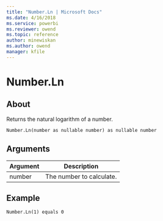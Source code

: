 ```yaml
---
title: "Number.Ln | Microsoft Docs"
ms.date: 4/16/2018
ms.service: powerbi
ms.reviewer: owend
ms.topic: reference
author: minewiskan
ms.author: owend
manager: kfile
---
```

# Number.Ln

  
## About  
Returns the natural logarithm of a number.  
  
```  
Number.Ln(number as nullable number) as nullable number  
```  
  
## Arguments  
  
|Argument|Description|  
|------------|---------------|  
|number|The number to calculate.|  
  
## Example  
  
```  
Number.Ln(1) equals 0  
```  
